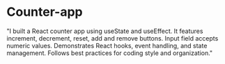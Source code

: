 # Counter-app
"I built a React counter app using useState and useEffect. It features increment, decrement, reset, add and remove buttons. Input field accepts numeric values. Demonstrates React hooks, event handling, and state management. Follows best practices for coding style and organization."
